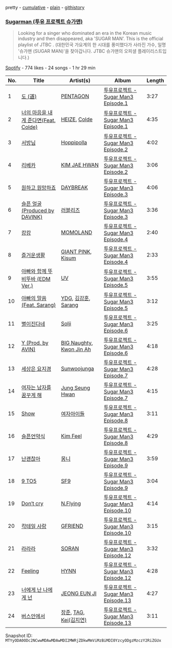 pretty - [cumulative](/playlists/cumulative/37i9dQZF1DXcDZD15lRfNn.md) - [plain](/playlists/plain/37i9dQZF1DXcDZD15lRfNn) - [githistory](https://github.githistory.xyz/mackorone/spotify-playlist-archive/blob/main/playlists/plain/37i9dQZF1DXcDZD15lRfNn)

### [Sugarman \(투유 프로젝트 슈가맨\)](https://open.spotify.com/playlist/37i9dQZF1DXcDZD15lRfNn)

> Looking for a singer who dominated an era in the Korean music industry and then disappeared, aka 'SUGAR MAN'\. This is the official playlist of JTBC <Sugar Man>\. \(대한민국 가요계의 한 시대를 풍미했다가 사라진 가수, 일명 '슈가맨 \(SUGAR MAN\)'을 찾아갑니다\. JTBC 슈가맨의 오피셜 플레이리스트입니다.\)

[Spotify](https://open.spotify.com/user/spotify) - 774 likes - 24 songs - 1 hr 29 min

| No. | Title | Artist(s) | Album | Length |
|---|---|---|---|---|
| 1 | [도 \(道\)](https://open.spotify.com/track/7G7LDanh7rapWMHp9Z5tAW) | [PENTAGON](https://open.spotify.com/artist/1wKpMkucynaTfG8lyPprYV) | [투유프로젝트 \- Sugar Man3 Episode.1](https://open.spotify.com/album/21tHCkAqBKyLaDkVFUSjSY) | 3:27 |
| 2 | [너의 마음을 내게 준다면\(Feat\. Colde\)](https://open.spotify.com/track/3zkcs1iiiww43l00bXjEWh) | [HEIZE](https://open.spotify.com/artist/5dCvSnVduaFleCnyy98JMo), [Colde](https://open.spotify.com/artist/3VQDqjQ4wJyw8PzpGdlZpB) | [투유프로젝트 \- Sugar Man3 Episode.1](https://open.spotify.com/album/21tHCkAqBKyLaDkVFUSjSY) | 4:35 |
| 3 | [서방님](https://open.spotify.com/track/6l7GofU09yI7MFJVr9slAH) | [Hoppipolla](https://open.spotify.com/artist/6tuuLiMw18vnZB8hJaodJc) | [투유프로젝트 \- Sugar Man3 Episode.2](https://open.spotify.com/album/4FhtWkUBEynCwQkY9urWJY) | 4:02 |
| 4 | [리베카](https://open.spotify.com/track/35ScqzLUjqK1db7cPnRKvy) | [KIM JAE HWAN](https://open.spotify.com/artist/7LdZwtnhfB1GoC9SE9tvyb) | [투유프로젝트 \- Sugar Man3 Episode.2](https://open.spotify.com/album/4FhtWkUBEynCwQkY9urWJY) | 3:06 |
| 5 | [원하고 원망하죠](https://open.spotify.com/track/05b8b4jRQkK110IJv1zUxc) | [DAYBREAK](https://open.spotify.com/artist/1uMhweBMKu7nA1IgFc0yN2) | [투유프로젝트 \- Sugar Man3 Episode.3](https://open.spotify.com/album/7lm4fy4gIFsGgGQs2YP4Ch) | 4:06 |
| 6 | [슬픈 얼굴 \(Produced by DAVINK\)](https://open.spotify.com/track/12NBDvVP1V20DenNldYEOD) | [러블리즈](https://open.spotify.com/artist/0iXLfVe2AT74DuWxYtEUku) | [투유프로젝트 \- Sugar Man3 Episode.3](https://open.spotify.com/album/7lm4fy4gIFsGgGQs2YP4Ch) | 3:36 |
| 7 | [캉캉](https://open.spotify.com/track/1hwHxhQMugnLkbeGQSUCME) | [MOMOLAND](https://open.spotify.com/artist/5RR0MLwcjc87wjSw2JYdwx) | [투유프로젝트 \- Sugar Man3 Episode.4](https://open.spotify.com/album/39WY1XgiUiYKwCLVwUuVAs) | 2:40 |
| 8 | [즐거운생활](https://open.spotify.com/track/29kB8zXt1NPUkyS63pm6IW) | [GIANT PINK](https://open.spotify.com/artist/4yvE3ttbP5uRwBQ0ZrhOPi), [Kisum](https://open.spotify.com/artist/1CArfopvfCxakFJHup55FW) | [투유프로젝트 \- Sugar Man3 Episode.4](https://open.spotify.com/album/39WY1XgiUiYKwCLVwUuVAs) | 2:33 |
| 9 | [아빠와 함께 뚜비뚜바 \(EDM Ver.\)](https://open.spotify.com/track/3uwptxJs474a97j6gon52G) | [UV](https://open.spotify.com/artist/5M7KE2pbTmSQL32wD4sTG9) | [투유프로젝트 \- Sugar Man3 Episode.5](https://open.spotify.com/album/4ZbgcyI7itYzm7VLHeXK78) | 3:55 |
| 10 | [아빠의 말씀 \(Feat\. Sarang\)](https://open.spotify.com/track/0F6hdJwOynqsZT0AAzLCIL) | [YDG](https://open.spotify.com/artist/3UV49ih8eDI8jZ4SdSVeqi), [김강훈](https://open.spotify.com/artist/5MaHb08RgH51LpQfHUI6EJ), [Sarang](https://open.spotify.com/artist/3dvlk58vxfToLIvhzt1ZvZ) | [투유프로젝트 \- Sugar Man3 Episode.5](https://open.spotify.com/album/4ZbgcyI7itYzm7VLHeXK78) | 3:12 |
| 11 | [별이진다네](https://open.spotify.com/track/6vSlTLPptaokWwBL39Aq64) | [Solji](https://open.spotify.com/artist/54EEMb9uR0v9PWoWtQhTEo) | [투유프로젝트 \- Sugar Man3 Episode.6](https://open.spotify.com/album/1HvSDEZyIMAgevtxNw69jV) | 3:25 |
| 12 | [Y \(Prod\. by AVIN\)](https://open.spotify.com/track/4BA8QcJf8vUQwHRzsvfJV4) | [BIG Naughty](https://open.spotify.com/artist/7cEaNXXTHx3LokbjUUyHal), [Kwon Jin Ah](https://open.spotify.com/artist/0kRAVpQhUUArA8UnYwEdeZ) | [투유프로젝트 \- Sugar Man3 Episode.6](https://open.spotify.com/album/1HvSDEZyIMAgevtxNw69jV) | 4:18 |
| 13 | [세상은 요지경](https://open.spotify.com/track/59ZLyp7UNdVdSQOHPwz6qh) | [Sunwoojunga](https://open.spotify.com/artist/04L3elxyr0XFua2Ek3domW) | [투유프로젝트 \- Sugar Man3 Episode.7](https://open.spotify.com/album/4phijxV42Q96d83k4tGeWz) | 4:28 |
| 14 | [여자는 남자를 꿈꾸게 해](https://open.spotify.com/track/4aTyirlJkzTnVMmEI7QZzd) | [Jung Seung Hwan](https://open.spotify.com/artist/7l8rOFwZFQ3G0sgZ7gjGng) | [투유프로젝트 \- Sugar Man3 Episode.7](https://open.spotify.com/album/4phijxV42Q96d83k4tGeWz) | 4:15 |
| 15 | [Show](https://open.spotify.com/track/3hMtT4xgDCXPd7WLPzBZX9) | [여자아이들](https://open.spotify.com/artist/0barWeINEZRJUsZIOr8pjQ) | [투유프로젝트 \- Sugar Man3 Episode.8](https://open.spotify.com/album/7DqwV9yB89XrSAw1SlA3pr) | 3:11 |
| 16 | [슬픈언약식](https://open.spotify.com/track/41hZADOxxW2hVs5ZpVajzP) | [Kim Feel](https://open.spotify.com/artist/4EPYWwU4c8eG2GzD7MenUA) | [투유프로젝트 \- Sugar Man3 Episode.8](https://open.spotify.com/album/7DqwV9yB89XrSAw1SlA3pr) | 4:29 |
| 17 | [난괜찮아](https://open.spotify.com/track/38P03Tphp8A2SoqA7mzFIZ) | [몽니](https://open.spotify.com/artist/383GcLB5kPPOvzXR2Vf1io) | [투유프로젝트 \- Sugar Man3 Episode.9](https://open.spotify.com/album/5mpjSVGHsTG9e6WqiKWvcd) | 3:59 |
| 18 | [9 TO5](https://open.spotify.com/track/5acZErudouHe1jGt4CBLAu) | [SF9](https://open.spotify.com/artist/7LOmc7gyMVMOWF8qwEdn2X) | [투유프로젝트 \- Sugar Man3 Episode.9](https://open.spotify.com/album/5mpjSVGHsTG9e6WqiKWvcd) | 3:04 |
| 19 | [Don′t cry](https://open.spotify.com/track/73uYd8iywS8v8oo8Mf3VJO) | [N.Flying](https://open.spotify.com/artist/2ZmXexIJAD7PgABrj0qQRb) | [투유프로젝트 \- Sugar Man3 Episode.10](https://open.spotify.com/album/2G0nZeunLDqIcT42F2d7hA) | 4:14 |
| 20 | [칵테일 사랑](https://open.spotify.com/track/5r6XNnWJjkKkxfKMJzX4ms) | [GFRIEND](https://open.spotify.com/artist/0qlWcS66ohOIi0M8JZwPft) | [투유프로젝트 \- Sugar Man3 Episode.10](https://open.spotify.com/album/2G0nZeunLDqIcT42F2d7hA) | 3:15 |
| 21 | [라라라](https://open.spotify.com/track/0K1r8FHgfCCmy6MdmuR4yf) | [SORAN](https://open.spotify.com/artist/7eZGd0sv1TxpOwzyKc9P4R) | [투유프로젝트 \- Sugar Man3 Episode.12](https://open.spotify.com/album/1fPjvXDXebM9q1HPwP9B7Y) | 3:32 |
| 22 | [Feeling](https://open.spotify.com/track/0iqWrDgGeYQCF3WgAuUSni) | [HYNN](https://open.spotify.com/artist/64jfAecBriamQmMs0WAKtj) | [투유프로젝트 \- Sugar Man3 Episode.12](https://open.spotify.com/album/1fPjvXDXebM9q1HPwP9B7Y) | 4:28 |
| 23 | [너에게 난 나에게 넌](https://open.spotify.com/track/0xk9JJtMY7bf5omWZMQrhL) | [JEONG EUN JI](https://open.spotify.com/artist/7cgAZ03K2mMaWB70gwZs92) | [투유프로젝트 \- Sugar Man3 Episode.13](https://open.spotify.com/album/62oHiP43b3A0j8wigHtpP3) | 4:27 |
| 24 | [버스안에서](https://open.spotify.com/track/27Mtoumk8uvzmqQ2liLTbk) | [장준](https://open.spotify.com/artist/5yES1lbfHCYiyoMu2lytl3), [TAG](https://open.spotify.com/artist/6wWzrvB5m2BSseIfpeWtJX), [Kei\(김지연\)](https://open.spotify.com/artist/7iNpNRwtBogISqdh1nPazB) | [투유프로젝트 \- Sugar Man3 Episode.13](https://open.spotify.com/album/62oHiP43b3A0j8wigHtpP3) | 3:11 |

Snapshot ID: `MTYyODA0ODc2NCwwMDAwMDAwMDI2MWRjZDkwMmViMzBiMDI0YzcyODgzMzczY2RiZGUx`
